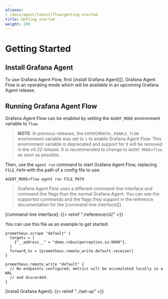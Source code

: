 ```yaml
---
aliases:
- /docs/agent/latest/flow/getting-started
title: Getting started
weight: 200
---
```


# Getting Started

## Install Grafana Agent

To use Grafana Agent Flow, first [install Grafana Agent][]. Grafana Agent Flow
is an operating mode which will be available in an upcoming Grafana Agent
release.

## Running Grafana Agent Flow

Grafana Agent Flow can be enabled by setting the `AGENT_MODE` environment
variable to `flow`.

> **NOTE**: In previous releases, the `EXPERIMENTAL_ENABLE_FLOW` environment
> variable was set to `1` to enable Grafana Agent Flow. This environment
> variable is deprecated and support for it will be removed in the v0.32
> release. It is recommended to change to `AGENT_MODE=flow` as soon as
> possible.

Then, use the `agent run` command to start Grafana Agent Flow, replacing
`FILE_PATH` with the path of a config file to use:

```
AGENT_MODE=flow agent run FILE_PATH
```

> Grafana Agent Flow uses a different command-line interface and command line
> flags than the normal Grafana Agent. You can see the supported commands and
> the flags they support in the reference documentation for the [command-line
> interface][].

[command-line interface]: {{< relref "./reference/cli/" >}}

You can use this file as an example to get started:

```river
prometheus.scrape "default" {
  targets = [
    {"__address__" = "demo.robustperception.io:9090"},
  ]
  forward_to = [prometheus.remote_write.default.receiver]
}

prometheus.remote_write "default" {
  // No endpoints configured; metrics will be accumulated locally in a WAL
  // and discarded.
}
```

[install Grafana Agent]: {{< relref "../set-up" >}}

